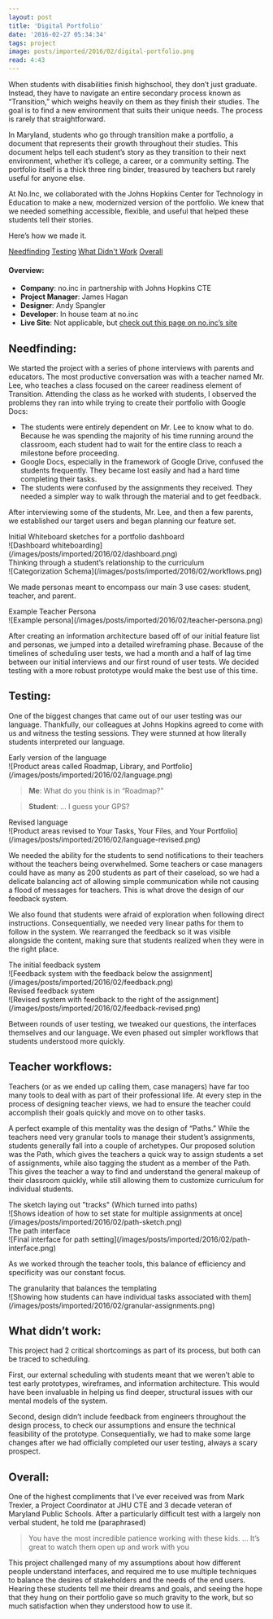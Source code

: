 ```yaml
---
layout: post
title: 'Digital Portfolio'
date: '2016-02-27 05:34:34'
tags: project
image: posts/imported/2016/02/digital-portfolio.png
read: 4:43
---
```


When students with disabilities finish highschool, they don’t just graduate. Instead, they have to navigate an entire secondary process known as “Transition,” which weighs heavily on them as they finish their studies. The goal is to find a new environment that suits their unique needs. The process is rarely that straightforward.

In Maryland, students who go through transition make a portfolio, a document that represents their growth throughout their studies. This document helps tell each student’s story as they transition to their next environment, whether it’s college, a career, or a community setting. The portfolio itself is a thick three ring binder, treasured by teachers but rarely useful for anyone else.

At No.Inc, we collaborated with the Johns Hopkins Center for Technology in Education to make a new, modernized version of the portfolio. We knew that we needed something accessible, flexible, and useful that helped these students tell their stories.

Here’s how we made it.

<div class="anchor-links">
    <a href="#needfinding">Needfinding</a>
    <a href="#testing">Testing</a>
    <a href="#whatdidntwork">What Didn't Work</a>
    <a href="#overall">Overall</a>
</div>

#### Overview:

* **Company**: no.inc in partnership with Johns Hopkins CTE
* **Project Manager**: James Hagan
* **Designer**: Andy Spangler
* **Developer**: In house team at no.inc
* **Live Site**: Not applicable, but <a href="http://www.noinc.com/portfolio/student-portfolio/">check out this page on no.inc&rsquo;s site</a>

## Needfinding:

We started the project with a series of phone interviews with parents and educators. The most productive conversation was with a teacher named Mr. Lee, who teaches a class focused on the career readiness element of Transition. Attending the class as he worked with students, I observed the problems they ran into while trying to create their portfolio with Google Docs:

* The students were entirely dependent on Mr. Lee to know what to do. Because he was spending the majority of his time running around the classroom, each student had to wait for the entire class to reach a milestone before proceeding.
* Google Docs, especially in the framework of Google Drive, confused the students frequently. They became lost easily and had a hard time completing their tasks.
* The students were confused by the assignments they received. They needed a simpler way to walk through the material and to get feedback.

After interviewing some of the students, Mr. Lee, and then a few parents, we established our target users and began planning our feature set.

<aside>Initial Whiteboard sketches for a portfolio dashboard</aside>
![Dashboard whiteboarding](/images/posts/imported/2016/02/dashboard.png)

<aside>Thinking through a student’s relationship to the curriculum</aside>
![Categorization Schema](/images/posts/imported/2016/02/workflows.png)

We made personas meant to encompass our main 3 use cases: student, teacher, and parent. 

<aside>Example Teacher Persona</aside>
![Example persona](/images/posts/imported/2016/02/teacher-persona.png)

After creating an information architecture based off of our initial feature list and personas, we jumped into a detailed wireframing phase. Because of the timelines of scheduling user tests, we had a month and a half of lag time between our initial interviews and our first round of user tests. We decided testing with a more robust prototype would make the best use of this time.

## Testing:

One of the biggest changes that came out of our user testing was our language. Thankfully, our colleagues at Johns Hopkins agreed to come with us and witness the testing sessions. They were stunned at how literally students interpreted our language.

<aside>Early version of the language</aside>
![Product areas called Roadmap, Library, and Portfolio](/images/posts/imported/2016/02/language.png)

> **Me**: What do you think is in “Roadmap?”

> **Student**: &hellip; I guess your GPS?

<aside>Revised language</aside>
![Product areas revised to Your Tasks, Your Files, and Your Portfolio](/images/posts/imported/2016/02/language-revised.png)

We needed the ability for the students to send notifications to their teachers without the teachers being overwhelmed. Some teachers or case managers could have as many as 200 students as part of their caseload, so we had a delicate balancing act of allowing simple communication while not causing a flood of messages for teachers. This is what drove the design of our feedback system.

We also found that students were afraid of exploration when following direct instructions. Consequentially, we needed very linear paths for them to follow in the system. We rearranged the feedback  so it was visible alongside the content, making sure that students realized when they were in the right place.

<aside>The initial feedback system</aside>
![Feedback system with the feedback below the assignment](/images/posts/imported/2016/02/feedback.png)

<aside>Revised feedback system</aside>
![Revised system with feedback to the right of the assignment](/images/posts/imported/2016/02/feedback-revised.png)

Between rounds of user testing, we tweaked our questions, the interfaces themselves and our language. We even phased out simpler workflows that students understood more quickly.

## Teacher workflows:

Teachers (or as we ended up calling them, case managers) have far too many tools to deal with as part of their professional life. At every step in the process of designing teacher views, we had to ensure the teacher could accomplish their goals quickly and move on to other tasks.

A perfect example of this mentality was the design of “Paths.” While the teachers need very granular tools to manage their student’s assignments, students generally fall into a couple of archetypes. Our proposed solution was the Path, which gives the teachers a quick way to assign students a set of assignments, while also tagging the student as a member of the Path. This gives the teacher a way to find and understand the general makeup of their classroom quickly, while still allowing them to customize curriculum for individual students.

<aside>The sketch laying out "tracks" (Which turned into paths)</aside>
![Shows ideation of how to set state for multiple assignments at once](/images/posts/imported/2016/02/path-sketch.png)

<aside>The path interface</aside>
![Final interface for path setting](/images/posts/imported/2016/02/path-interface.png)

As we worked through the teacher tools, this balance of efficiency and specificity was our constant focus.

<aside>The granularity that balances the templating</aside>
![Showing how students can have individual tasks associated with them](/images/posts/imported/2016/02/granular-assignments.png)

## What didn’t work:
This project had 2 critical shortcomings as part of its process, but both can be traced to scheduling.

First, our external scheduling with students meant that we weren’t able to test early prototypes, wireframes, and information architecture. This would have been invaluable in helping us find deeper, structural issues with our mental models of the system.

Second, design didn’t include feedback from engineers throughout the design process, to check our assumptions and ensure the technical feasibility of the prototype. Consequentially, we had to make some large changes after we had officially completed our user testing, always a scary prospect.

## Overall:
One of the highest compliments that I’ve ever received was from Mark Trexler, a Project Coordinator at JHU CTE and 3 decade veteran of Maryland Public Schools. After a particularly difficult test with a largely non verbal student, he told me (paraphrased)

> You have the most incredible patience working with these kids. ... It’s great to watch them open up and work with you

This project challenged many of my assumptions about how different people understand interfaces, and required me to use multiple techniques to balance the desires of stakeholders and the needs of the end users. Hearing these students tell me their dreams and goals, and seeing the hope that they hung on their portfolio gave so much gravity to the work, but so much satisfaction when they understood how to use it. 
